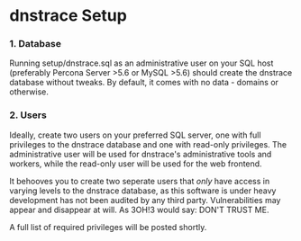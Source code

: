 # dnstrace Setup

### 1. Database

Running setup/dnstrace.sql as an administrative user on your SQL host (preferably Percona Server >5.6 or MySQL >5.6) should create the dnstrace database without tweaks. By default, it comes with no data - domains or otherwise.

### 2. Users

Ideally, create two users on your preferred SQL server, one with full privileges to the dnstrace database and one with read-only privileges. The administrative user will be used for dnstrace's administrative tools and workers, while the read-only user will be used for the web frontend.

It behooves you to create two seperate users that *only* have access in varying levels to the dnstrace database, as this software is under heavy development has not been audited by any third party. Vulnerabilities may appear and disappear at will. As 3OH!3 would say: DON'T TRUST ME.

A full list of required privileges will be posted shortly.
